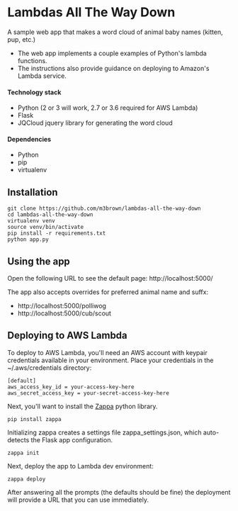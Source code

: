 # Lambdas All The Way Down

A sample web app that makes a word cloud of animal baby names (kitten, pup, etc.)

- The web app implements a couple examples of Python's lambda functions.
- The instructions also provide guidance on deploying to Amazon's Lambda service.

#### Technology stack
- Python (2 or 3 will work, 2.7 or 3.6 required for AWS Lambda)
- Flask
- JQCloud jquery library for generating the word cloud

#### Dependencies
- Python
- pip
- virtualenv

## Installation
```shell
git clone https://github.com/m3brown/lambdas-all-the-way-down
cd lambdas-all-the-way-down
virtualenv venv
source venv/bin/activate
pip install -r requirements.txt
python app.py
```

## Using the app

Open the following URL to see the default page: http://localhost:5000/

The app also accepts overrides for preferred animal name and suffx:

- http://localhost:5000/polliwog
- http://localhost:5000/cub/scout

## Deploying to AWS Lambda

To deploy to AWS Lambda, you'll need an AWS account with keypair credentials
available in your environment.  Place your credentials in the ~/.aws/credentials
directory:

```
[default]
aws_access_key_id = your-access-key-here
aws_secret_access_key = your-secret-access-key-here
```

Next, you'll want to install the [Zappa](https://github.com/Miserlou/Zappa) python library.

```shell
pip install zappa
```

Initializing zappa creates a settings file zappa_settings.json, which auto-detects
the Flask app configuration.

```shell
zappa init
```

Next, deploy the app to Lambda dev environment:

```shell
zappa deploy
```

After answering all the prompts (the defaults should be fine) the deployment
will provide a URL that you can use immediately.
